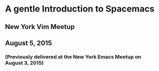 # A gentle Introduction to Spacemacs
## New York Vim Meetup
## August 5, 2015
### (Previously delivered at the New York Emacs Meetup on August 3, 2015)
